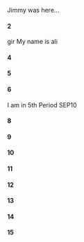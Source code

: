 Jimmy was here...
#### 2
gir  My name is ali
#### 4
#### 5
#### 6
I am in 5th Period SEP10
#### 8
#### 9
#### 10
#### 11
#### 12
#### 13
#### 14
#### 15
